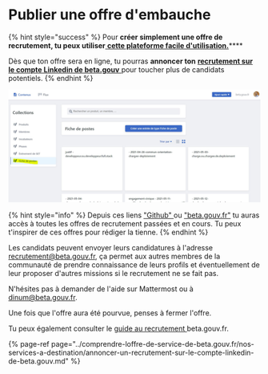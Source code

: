 # Publier une offre d'embauche

{% hint style="success" %}
Pour **créer simplement une offre de recrutement, tu peux utiliser**[ **cette plateforme facile d'utilisation.**](https://beta.gouv.fr/admin)\*\*\*\*

Dès que ton offre sera en ligne, tu pourras **annoncer ton** [**recrutement sur le compte Linkedin de beta.gouv** ](../comprendre-loffre-de-service-de-beta.gouv.fr/nos-services-a-destination/annoncer-un-recrutement-sur-le-compte-linkedin-de-beta.gouv.md)pour toucher plus de candidats potentiels.
{% endhint %}

![](../../.gitbook/assets/recrutement.jpg)

{% hint style="info" %}
Depuis ces liens ["Github" ](https://github.com/betagouv/beta.gouv.fr/tree/master/content/_jobs) ou ["beta.gouv.fr"](https://beta.gouv.fr/recrutement/) tu auras accès à toutes les offres de recrutement passées et en cours. Tu peux t'inspirer de ces offres pour rédiger la tienne. 
{% endhint %}

Les candidats peuvent envoyer leurs candidatures à l'adresse recrutement@beta.gouv.fr, ça permet aux autres membres de la communauté de prendre connaissance de leurs profils et éventuellement de leur proposer d'autres missions si le recrutement ne se fait pas.

N'hésites pas à demander de l'aide sur Mattermost ou à dinum@beta.gouv.fr.

Une fois que l'offre aura été pourvue, penses à fermer l'offre.

Tu peux également consulter le [guide au recrutement ](comment-recruter.md)beta.gouv.fr.

{% page-ref page="../comprendre-loffre-de-service-de-beta.gouv.fr/nos-services-a-destination/annoncer-un-recrutement-sur-le-compte-linkedin-de-beta.gouv.md" %}

